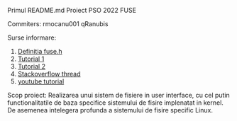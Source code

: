 Primul README.md
Proiect PSO 2022 FUSE

Commiters: rmocanu001 qRanubis

Surse informare: 
1. [Definitia fuse.h](https://github.com/libfuse/libfuse/blob/master/include/fuse.h)
2. [Tutorial 1](https://www.maastaar.net/fuse/linux/filesystem/c/2016/05/21/writing-a-simple-filesystem-using-fuse/)
3. [Tutorial 2](https://www.maastaar.net/fuse/linux/filesystem/c/2019/09/28/writing-less-simple-yet-stupid-filesystem-using-FUSE-in-C/)
4. [Stackoverflow thread](https://stackoverflow.com/questions/23208634/writing-a-simple-filesystem-in-c-using-fuse)
5. [youtube tutorial](https://www.youtube.com/watch?v=LZCILvr5tUk)

Scop proiect: Realizarea unui sistem de fisiere in user interface, cu cel putin functionalitatile de baza specifice sistemului de fisire implenatat in kernel. De asemenea intelegera profunda a sistemului de fisire specific Linux.

